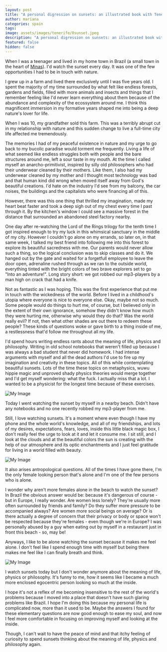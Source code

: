 ```yaml
---
layout: post
title: "A personal digression on sunsets: an illustrated book with Teneriffa's sunsets"
author: mariana
categories: spain
tags:
image: assets/images/tenerife/0sunset.jpeg
description: "A personal digression on sunsets: an illustrated book with Teneriffa's sunsets"
featured: false
hidden: false
---
```


When I was a teenager and lived in my home town in Brazil (a small town in the heart of [Minas](https://www.google.com/maps/place/State+of+Minas+Gerais/@-18.5647021,-47.6951099,7z/data=!3m1!4b1!4m5!3m4!1s0xa690a165324289:0x112170c9379de7b3!8m2!3d-17.930178!4d-43.7908453)). I'd watch the sunset every day. It was one of the few opportunities I had to be in touch with nature.

I grew up in a farm and lived there exclusively until I was five years old. I spent the majority of my time surrounded by what felt like endless forests, gardens and fields, filled with more animals and insects and things that I remember feeling like I'd never learn everything about them because of the abundance and complexity of the ecossystem around me. I think this magnificent immersion in my formative years shaped me into being a deep nature's lover for life.

When I was 10, my grandfather sold this farm. This was a terribly abrupt cut in my relationship with nature and this sudden change to live a full-time city life affected me tremendously.

The memories I had of my peaceful existence in nature and my urge to go back to my bucolic paradise would torment me frequently. Living a life of what seemed like endless struggles both with people and the bare structures around me, left a sour taste in my mouth. At the time I called myself an anarcho-primitivist, inspired by silly old philosophers who had their underwear cleaned by their mothers. Like them, I also had my underwear cleaned by my mother and I thought most technology was bad and that human kind did wrong when moved itself away from God's beautiful creations. I'd hate on the industry I'd see from my balcony, the car noises, the buildings and the capitalists who were financing all of this.

However, there was this one thing that thrilled my imagination, made my heart beat faster and took a deep sigh out of my chest every time I past through it. By the kitchen's window I could see a massive forest in the distance that surrounded an abandoned steel factory nearby.

One day after re-watching the Lord of the Rings trilogy for the tenth time I got inspired enough to try my luck in this whimsical sanctuary in the middle of my city. However I couldn't go alone on my errands, so later on, in that same week, I talked my best friend into following me into this forest to explore its beautiful sacredness with me. Our parents would never allow such a thing, so the logical conclusion was to skip classes and do it. We hanged out by the gate and waited for a forgetfull employee to leave the door open, adrenaline rushed through as we ran to the outside world, everything tinted with the bright colors of two brave explorers set to go "Into an adventure!". Long story short: we got robbed our mp3-players by a man high on crack that had a knife.

Not as fantastic as I was hoping. This was the first experience that put me in touch with the wickedness of the world. Before I lived in a childhood's utopia where everyone is nice to everyone else. Okay, maybe not so much. Some people would do things to hurt me, of course, but I believed only in the extent of their own ignorance, somehow they didn't know how much they were hurting me, otherwise why would they do that? Was the world really evil? If not, then what other shades are out there to redeem these people? These kinds of questions woke or gave birth to a thing inside of me, a restlessness that'd follow me throughout all my life.

I'd spend hours writing endless rants about the meaning of life, physics and philosophy. Writing in old school notebooks that weren't filled up because I was always a bad student that never did homework. I had intense arguments with myself and all the dead authors I'd use to fire up my imagination and creativity in these topics. All of this while contemplating beautiful sunsets. Lots of the time these topics on metaphysics, wuwu hippie magic and unproved shady physics theories would merge together and I'd get myself wondering: what the fuck. I actually miss that a lot. I wanted to be a physicist for the longest time because of these exercises.

![My Image](/assets/images/tenerife/1sunset.JPEG)

Today I went watching the sunset by myself in a nearby beach. Didn't have any notebooks and no one recently robbed my mp3-player from me.

Still, I love watching sunsets. It's a moment where even though I have my phone and the whole world's knowledge, and all of my friendships, and lots of my desires, expectations, fears, loves, inside this little black magic box, I don't really feel the urge to look at it and let it consume me. I sit still, and I look at the clouds and at the beautiful colors the sun is creating with the help of our atmosphere and its optic enchantments and I just feel gratitude for living in a world filled with beauty.

![My Image](/assets/images/tenerife/2sunset.JPEG)

It also arises antropological questions. All of the times I have gone there, I'm the only female looking person that's alone and I'm one of the few persons who is alone.

I wonder why aren't more females alone in the beach to watch the sunset? In Brazil the obvious answer would be: because it's dangerous of course - but in Europe, I really wonder. Are women less lonely? They're usually more often surrounded by friends and family? Do they suffer more pressure to be accompanied always? Are women more social beings on average? Or is there actually a degree of concern that their privacy or body or space won't be respected because they're females - even though we're in Europe? I was personally abused by a guy when eating out by myself in a restaurant just in front this beach - so, may be!

Anyways, I like to be alone watching the sunset because it makes me feel alone. I don't feel like I spend enough time with myself but being there makes me feel like I can finally breath and think.

![My Image](/assets/images/tenerife/3sunset.JPEG)

I watch sunsets today but I don't wonder anymore about the meaning of life, physics or philosophy. It's funny to me, how it seems like I became a much more enclosed egocentric person looking so much at the inside.

I hope it's not a reflex of me becoming insensitive to the rest of the world's problems because I moved into a place that doesn't have such glaring problems like Brazil. I hope I'm doing this because my personal life is complicated now, more than it used to be. Maybe the answers I found for these elementary questions are now good enough to ease my soul, and now I feel more comfortable in focusing on improving myself and looking at the inside.

Though, I can't wait to have the peace of mind and that itchy feeling of curiosity to spend sunsets thinking about the meaning of life, physics and philosophy again.
